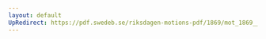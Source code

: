 ```yaml
---
layout: default
UpRedirect: https://pdf.swedeb.se/riksdagen-motions-pdf/1869/mot_1869__fk__00030/mot_1869__fk__00030_005.pdf
---
```

